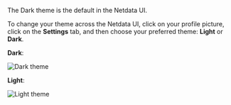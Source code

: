 

The Dark theme is the default in the Netdata UI.

To change your theme across the Netdata UI, click on your profile picture, click on the **Settings**
tab, and then choose your preferred theme: **Light** or **Dark**.

**Dark**:

![Dark theme](https://github.com/netdata/netdata/assets/70198089/81addd13-28a4-425f-ae39-0f9de5199496)

**Light**:

![Light theme](https://github.com/netdata/netdata/assets/70198089/eb0fb8c1-5695-450a-8ba8-a185874e8496)
